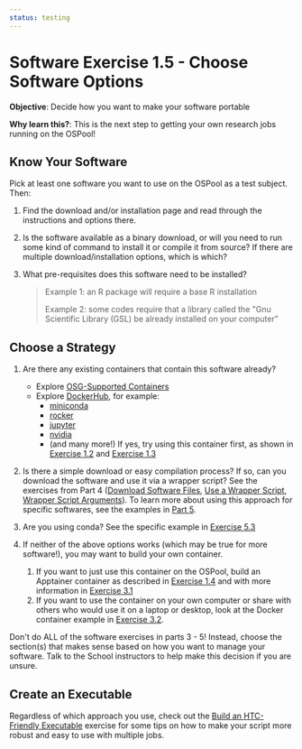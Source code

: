 ```yaml
---
status: testing
---
```


<style type="text/css">
  pre em { font-style: normal; background-color: yellow; }
  pre strong { font-style: normal; font-weight: bold; color: \#008; }
</style>

Software Exercise 1.5 - Choose Software Options
============================================================

**Objective**: Decide how you want to make your software portable

**Why learn this?**: This is the next step to getting your own 
research jobs running on the OSPool!

Know Your Software
------------------

Pick at least one software you want to use on the OSPool as a test subject. Then: 

1. Find the download and/or installation page and read through the instructions 
and options there. 

1. Is the software available as a binary download, or will you need to run some 
kind of command to install it or compile it from source?  If there are 
multiple download/installation options, which is which? 

1. What pre-requisites does this software need to be installed? 
	
	> Example 1: an R package will require a base R installation
	> 
	> Example 2: some codes require that a library called the "Gnu Scientific
	Library (GSL) be already installed on your computer"

Choose a Strategy
------------------

1. Are there any existing containers that contain this software already? 
	* Explore [OSG-Supported Containers](https://portal.osg-htc.org/documentation/htc_workloads/using_software/available-containers-list/)
	* Explore [DockerHub](https://hub.docker.com/), for example: 
		* [miniconda](https://hub.docker.com/u/continuumio)
		* [rocker](https://hub.docker.com/u/rocker)
		* [jupyter](https://hub.docker.com/u/jupyter)
		* [nvidia](https://hub.docker.com/u/nvidia)
		* (and many more!)
  If yes, try using this container first, as shown in [Exercise 1.2](../part1-ex2-apptainer-jobs) and [Exercise 1.3](../part1-ex3-docker-jobs)

1. Is there a simple download or easy compilation process? If so, can you 
 download the software and use it via a wrapper script? See the exercises from 
 Part 4 ([Download Software Files](../part4-ex1-download), 
 [Use a Wrapper Script](../part4-ex2-wrapper), 
 [Wrapper Script Arguments](../part4-ex3-arguments)). To learn more about using 
 this approach for specific softwares, see the examples in [Part 5](../../index.html#-software-exercises-5-compiled-software-examples). 

1. Are you using conda? See the specific example in [Exercise 5.3](../part5-ex3-conda)

1. If neither of the above options works (which may be true for more software!), you 
  may want to build your own container. 
    1. If you want to just use this container on the OSPool, build an 
    Apptainer container as described in [Exercise 1.4](../part1-ex4-apptainer-build) and 
    with more information in [Exercise 3.1](../part3-ex1-apptainer-recipes)
    1. If you want to use the container on your own computer or share with 
    others who would use it on a laptop or desktop, look at the Docker container 
    example in [Exercise 3.2](../part3-ex2-docker-build). 

Don't do ALL of the software exercises in parts 3 - 5! Instead, choose the section(s) 
that makes sense based on how you want to manage your software. Talk to the School 
instructors to help make this decision if you are unsure. 

Create an Executable
---------------------

Regardless of which approach you use, check out 
the [Build an HTC-Friendly Executable](../part2-ex1-build-executable) exercise
for some tips on how to make your script more robust and easy to use with multiple jobs. 